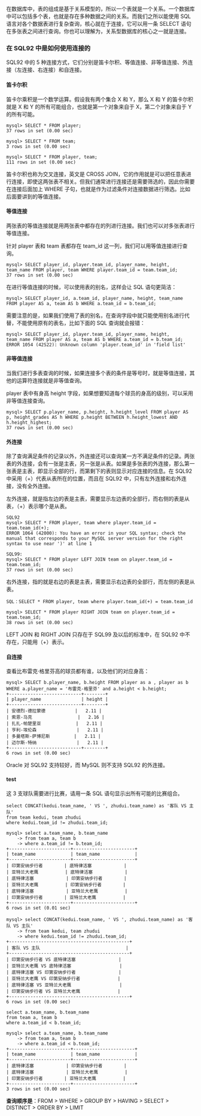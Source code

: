 在数据库中，表的组成是基于关系模型的，所以一个表就是一个关系。一个数据库中可以包括多个表，也就是存在多种数据之间的关系。而我们之所以能使用 SQL 语言对各个数据表进行复杂查询，核心就在于连接，它可以用一条 SELECT 语句在多张表之间进行查询。你也可以理解为，关系型数据库的核心之一就是连接。

### 在 SQL92 中是如何使用连接的
SQL92 中的 5 种连接方式，它们分别是笛卡尔积、等值连接、非等值连接、外连接（左连接、右连接）和自连接。

#### 笛卡尔积
笛卡尔乘积是一个数学运算。假设我有两个集合 X 和 Y，那么 X 和 Y 的笛卡尔积就是 X 和 Y 的所有可能组合，也就是第一个对象来自于 X，第二个对象来自于 Y 的所有可能。
```
mysql> SELECT * FROM player;
37 rows in set (0.00 sec)

mysql> SELECT * FROM team;
3 rows in set (0.00 sec)

mysql> SELECT * FROM player, team;
111 rows in set (0.00 sec)
```
笛卡尔积也称为交叉连接，英文是 CROSS JOIN，它的作用就是可以把任意表进行连接，即使这两张表不相关。但我们通常进行连接还是需要筛选的，因此你需要在连接后面加上 WHERE 子句，也就是作为过滤条件对连接数据进行筛选。比如后面要讲到的等值连接。

#### 等值连接
两张表的等值连接就是用两张表中都存在的列进行连接。我们也可以对多张表进行等值连接。

针对 player 表和 team 表都存在 team_id 这一列，我们可以用等值连接进行查询。
```
mysql> SELECT player_id, player.team_id, player_name, height, team_name FROM player, team WHERE player.team_id = team.team_id;
37 rows in set (0.00 sec)
```

在进行等值连接的时候，可以使用表的别名，这样会让 SQL 语句更简洁：
```
mysql> SELECT player_id, a.team_id, player_name, height, team_name FROM player AS a, team AS b WHERE a.team_id = b.team_id;
```

需要注意的是，如果我们使用了表的别名，在查询字段中就只能使用别名进行代替，不能使用原有的表名，比如下面的 SQL 查询就会报错：
```
mysql> SELECT player_id, player.team_id, player_name, height, team_name FROM player AS a, team AS b WHERE a.team_id = b.team_id;
ERROR 1054 (42S22): Unknown column 'player.team_id' in 'field list'
```

#### 非等值连接
当我们进行多表查询的时候，如果连接多个表的条件是等号时，就是等值连接，其他的运算符连接就是非等值查询。

player 表中有身高 height 字段，如果想要知道每个球员的身高的级别，可以采用非等值连接查询。
```
mysql> SELECT p.player_name, p.height, h.height_level FROM player AS p, height_grades AS h WHERE p.height BETWEEN h.height_lowest AND h.height_highest;
37 rows in set (0.00 sec)
```

#### 外连接
除了查询满足条件的记录以外，外连接还可以查询某一方不满足条件的记录。两张表的外连接，会有一张是主表，另一张是从表。如果是多张表的外连接，那么第一张表是主表，即显示全部的行，而第剩下的表则显示对应连接的信息。在 SQL92 中采用（+）代表从表所在的位置，而且在 SQL92 中，只有左外连接和右外连接，没有全外连接。

左外连接，就是指左边的表是主表，需要显示左边表的全部行，而右侧的表是从表，（+）表示哪个是从表。
```
SQL92
mysql> SELECT * FROM player, team where player.team_id = team.team_id(+);
ERROR 1064 (42000): You have an error in your SQL syntax; check the manual that corresponds to your MySQL server version for the right syntax to use near ')' at line 1

SQL99:
mysql> SELECT * FROM player LEFT JOIN team on player.team_id = team.team_id;
37 rows in set (0.00 sec)
```

右外连接，指的就是右边的表是主表，需要显示右边表的全部行，而左侧的表是从表。
```
SQL：SELECT * FROM player, team where player.team_id(+) = team.team_id

mysql> SELECT * FROM player RIGHT JOIN team on player.team_id = team.team_id;
38 rows in set (0.00 sec)
```
LEFT JOIN 和 RIGHT JOIN 只存在于 SQL99 及以后的标准中，在 SQL92 中不存在，只能用（+）表示。

#### 自连接
查看比布雷克·格里芬高的球员都有谁，以及他们的对应身高：
```
mysql> SELECT b.player_name, b.height FROM player as a , player as b WHERE a.player_name = '布雷克-格里芬' and a.height < b.height;
+---------------------------+--------+
| player_name               | height |
+---------------------------+--------+
| 安德烈-德拉蒙德           |   2.11 |
| 索恩-马克                 |   2.16 |
| 扎扎-帕楚里亚             |   2.11 |
| 亨利-埃伦森               |   2.11 |
| 多曼塔斯-萨博尼斯         |   2.11 |
| 迈尔斯-特纳               |   2.11 |
+---------------------------+--------+
6 rows in set (0.00 sec)
```

Oracle 对 SQL92 支持较好，而 MySQL 则不支持 SQL92 的外连接。

#### test
这 3 支球队需要进行比赛，请用一条 SQL 语句显示出所有可能的比赛组合。
```
select CONCAT(kedui.team_name, ' VS ', zhudui.team_name) as '客队 VS 主队'
from team kedui, team zhudui
where kedui.team_id != zhudui.team_id;

mysql> select a.team_name, b.team_name
    -> from team a, team b
    -> where a.team_id != b.team_id;
+-----------------------+-----------------------+
| team_name             | team_name             |
+-----------------------+-----------------------+
| 印第安纳步行者        | 底特律活塞            |
| 亚特兰大老鹰          | 底特律活塞            |
| 底特律活塞            | 印第安纳步行者        |
| 亚特兰大老鹰          | 印第安纳步行者        |
| 底特律活塞            | 亚特兰大老鹰          |
| 印第安纳步行者        | 亚特兰大老鹰          |
+-----------------------+-----------------------+
6 rows in set (0.01 sec)

mysql> select CONCAT(kedui.team_name, ' VS ', zhudui.team_name) as '客队 VS 主队'
    -> from team kedui, team zhudui
    -> where kedui.team_id != zhudui.team_id;
+---------------------------------------------+
| 客队 VS 主队                                |
+---------------------------------------------+
| 印第安纳步行者 VS 底特律活塞                |
| 亚特兰大老鹰 VS 底特律活塞                  |
| 底特律活塞 VS 印第安纳步行者                |
| 亚特兰大老鹰 VS 印第安纳步行者              |
| 底特律活塞 VS 亚特兰大老鹰                  |
| 印第安纳步行者 VS 亚特兰大老鹰              |
+---------------------------------------------+
6 rows in set (0.00 sec)

select a.team_name, b.team_name
from team a, team b
where a.team_id < b.team_id;

mysql> select a.team_name, b.team_name
    -> from team a, team b
    -> where a.team_id < b.team_id;
+-----------------------+-----------------------+
| team_name             | team_name             |
+-----------------------+-----------------------+
| 底特律活塞            | 印第安纳步行者        |
| 底特律活塞            | 亚特兰大老鹰          |
| 印第安纳步行者        | 亚特兰大老鹰          |
+-----------------------+-----------------------+
3 rows in set (0.00 sec)
```

**查询顺序是**：FROM > WHERE > GROUP BY > HAVING > SELECT > DISTINCT > ORDER BY > LIMIT
